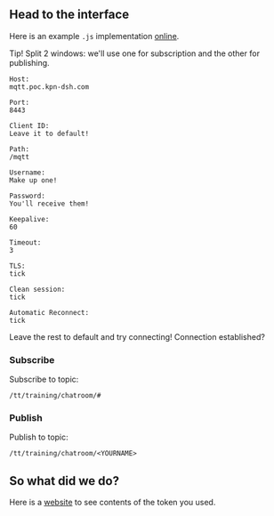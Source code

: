 ## Head to the interface

Here is an example ```.js``` implementation [online](https://www.eclipse.org/paho/clients/js/utility/).

Tip! Split 2 windows: we'll use one for subscription and the other for publishing.
```
Host:
mqtt.poc.kpn-dsh.com

Port:
8443

Client ID:
Leave it to default!

Path:
/mqtt

Username:
Make up one!

Password:
You'll receive them!

Keepalive:
60

Timeout:
3

TLS:
tick

Clean session:
tick

Automatic Reconnect:
tick
```
Leave the rest to default and try connecting! Connection established?

### Subscribe
Subscribe to topic:
```
/tt/training/chatroom/#
```

### Publish
Publish to topic:
```
/tt/training/chatroom/<YOURNAME>
```

## So what did we do?

Here is a [website](http://jwt.io) to see contents of the token you used.